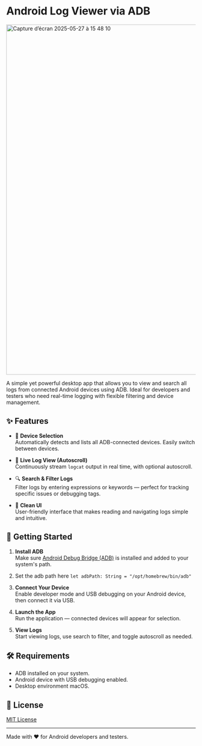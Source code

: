 # Android Log Viewer via ADB

<img width="932" alt="Capture d’écran 2025-05-27 à 15 48 10" src="https://github.com/user-attachments/assets/0ad5c2fd-d12f-435b-9f4d-01b4a19ed188" alt="drawing" width="200"/>


A simple yet powerful desktop app that allows you to view and search all logs from connected Android devices using ADB. Ideal for developers and testers who need real-time logging with flexible filtering and device management.

## ✨ Features

- 📱 **Device Selection**  
  Automatically detects and lists all ADB-connected devices. Easily switch between devices.

- 📜 **Live Log View (Autoscroll)**  
  Continuously stream `logcat` output in real time, with optional autoscroll.

- 🔍 **Search & Filter Logs**  
  Filter logs by entering expressions or keywords — perfect for tracking specific issues or debugging tags.

- 🎨 **Clean UI**  
  User-friendly interface that makes reading and navigating logs simple and intuitive.

## 🚀 Getting Started

1. **Install ADB**  
   Make sure [Android Debug Bridge (ADB)](https://developer.android.com/tools/adb) is installed and added to your system's path.

2. Set the adb path here ``` let adbPath: String = "/opt/homebrew/bin/adb" ```

3. **Connect Your Device**  
   Enable developer mode and USB debugging on your Android device, then connect it via USB.

4. **Launch the App**  
   Run the application — connected devices will appear for selection.

5. **View Logs**  
   Start viewing logs, use search to filter, and toggle autoscroll as needed.

## 🛠 Requirements

- ADB installed on your system.
- Android device with USB debugging enabled.
- Desktop environment macOS.
## 📄 License

[MIT License](LICENSE)

---

Made with ❤️ for Android developers and testers.
